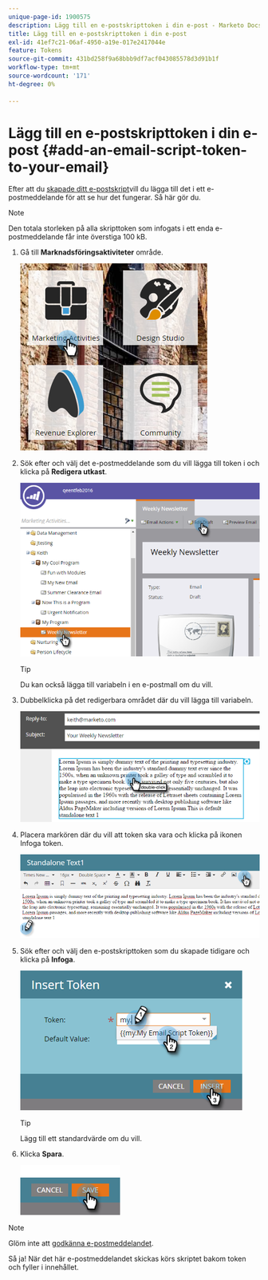 ```yaml
---
unique-page-id: 1900575
description: Lägg till en e-postskripttoken i din e-post - Marketo Docs - produktdokumentation
title: Lägg till en e-postskripttoken i din e-post
exl-id: 41ef7c21-06af-4950-a19e-017e2417044e
feature: Tokens
source-git-commit: 431bd258f9a68bbb9df7acf043085578d3d91b1f
workflow-type: tm+mt
source-wordcount: '171'
ht-degree: 0%

---
```


# Lägg till en e-postskripttoken i din e-post {#add-an-email-script-token-to-your-email}

Efter att du [skapade ditt e-postskript](/help/marketo/product-docs/email-marketing/general/using-tokens/create-an-email-script-token.md)vill du lägga till det i ett e-postmeddelande för att se hur det fungerar. Så här gör du.

>[!NOTE]
>
>Den totala storleken på alla skripttoken som infogats i ett enda e-postmeddelande får inte överstiga 100 kB.

1. Gå till **Marknadsföringsaktiviteter** område.

   ![](assets/one-2.png)

1. Sök efter och välj det e-postmeddelande som du vill lägga till token i och klicka på **Redigera utkast**.

   ![](assets/two-2.png)

   >[!TIP]
   >
   >Du kan också lägga till variabeln i en e-postmall om du vill.

1. Dubbelklicka på det redigerbara området där du vill lägga till variabeln.

   ![](assets/three-2.png)

1. Placera markören där du vill att token ska vara och klicka på ikonen Infoga token.

   ![](assets/four-2.png)

1. Sök efter och välj den e-postskripttoken som du skapade tidigare och klicka på **Infoga**.

   ![](assets/five-1.png)

   >[!TIP]
   >
   >Lägg till ett standardvärde om du vill.

1. Klicka **Spara**.

   ![](assets/six.png)

>[!NOTE]
>
>Glöm inte att [godkänna e-postmeddelandet](/help/marketo/product-docs/email-marketing/general/creating-an-email/approve-an-email.md).

Så ja! När det här e-postmeddelandet skickas körs skriptet bakom token och fyller i innehållet.
